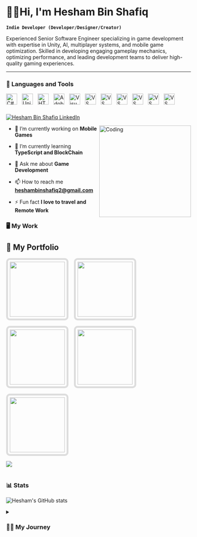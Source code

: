 # 🏄‍♂️Hi, I'm Hesham Bin Shafiq

**`Indie Developer (Developer/Designer/Creator)`**

Experienced Senior Software Engineer specializing in game development with expertise in Unity, AI, multiplayer systems, and mobile game optimization. Skilled in developing engaging gameplay mechanics, optimizing performance, and leading development teams to deliver high-quality gaming experiences.

---

### 🧰 Languages and Tools

<img align="left" alt="C# Logo" width="30px" style="padding-right:10px;" src="https://cdn.jsdelivr.net/gh/devicons/devicon/icons/csharp/csharp-original.svg" />
<img align="left" alt="Unity Logo" width="30px" style="padding-right:10px;" src="https://www.vectorlogo.zone/logos/unity3d/unity3d-icon.svg"/>
<img align="left" alt="HTML5" width="30px" style="padding-right:10px;" src="https://cdn.jsdelivr.net/gh/devicons/devicon/icons/html5/html5-plain.svg" />
<img align="left" alt="Adobe Photoshop" width="30px" style="padding-right:10px;" src="https://upload.wikimedia.org/wikipedia/commons/a/af/Adobe_Photoshop_CC_icon.svg" />
<img align="left" alt="Visual Studio" width="30px" style="padding-right:10px;" src="https://cdn.jsdelivr.net/gh/devicons/devicon/icons/visualstudio/visualstudio-plain.svg" />
<img align="left" alt="VS Code" width="30px" style="padding-right:10px;" src="https://cdn.jsdelivr.net/gh/devicons/devicon/icons/vscode/vscode-original.svg" />
<img align="left" alt="VS Code" width="30px" style="padding-right:10px;" src="https://www.vectorlogo.zone/logos/android/android-official.svg"/>
<img align="left" alt="VS Code" width="30px" style="padding-right:10px;" src="https://www.vectorlogo.zone/logos/trello/trello-icon.svg"/>
<img align="left" alt="VS Code" width="30px" style="padding-right:10px;" src="https://www.vectorlogo.zone/logos/figma/figma-icon.svg"/>
<img align="left" alt="VS Code" width="30px" style="padding-right:10px;" src="https://www.vectorlogo.zone/logos/github/github-tile.svg"/>
<img align="left" alt="VS Code" width="30px" style="padding-right:10px;" src="https://www.vectorlogo.zone/logos/slack/slack-tile.svg"/>


<br />

#
<p align="left">
    <a href="https://www.linkedin.com/in/gamedeveloper-unity/" target="_blank">
        <img src="https://img.shields.io/badge/LinkedIn-Connect-blue?style=for-the-badge&logo=linkedin" alt="Hesham Bin Shafiq LinkedIn">
    </a>
</p>
<img align="right" alt="Coding" width="250" src="https://cdn.dribbble.com/users/1162077/screenshots/3848914/programmer.gif">

- 🔭 I’m currently working on **Mobile Games**

- 🌱 I’m currently learning **TypeScript and BlockChain**

- 💬 Ask me about **Game Development**

- 📫 How to reach me **heshambinshafiq2@gmail.com**

- ⚡ Fun fact **I love to travel and Remote Work**



### 🖥️ My Work

## 🎨 My Portfolio
<div style="display: flex; justify-content: flex-start; align-items: center; gap: 15px; flex-wrap: wrap;">
    <a href="https://www.artstation.com/artwork/kNnrol">
        <img src="https://cdna.artstation.com/p/assets/images/images/085/672/264/large/hesham-shafiq-screen-shot-2022-08-26-at-12-50-53-am.jpg?1741350267" 
             width="150" height="150" 
             style="border: 5px solid #ddd; border-radius: 10px; padding: 5px; object-fit: cover;"/>
    </a>
    <a href="https://www.artstation.com/artwork/2B1X3A">
        <img src="https://cdna.artstation.com/p/assets/images/images/085/684/302/large/hesham-shafiq-car-wash.jpg?1741372017" 
             width="150" height="150" 
             style="border: 5px solid #ddd; border-radius: 10px; padding: 5px; object-fit: cover;"/>
    </a>
    <a href="https://www.artstation.com/artwork/kNn8Ry">
        <img src="https://cdnb.artstation.com/p/assets/images/images/085/683/891/large/hesham-shafiq-screen-shot-2024-04-18-at-3-01-29-am.jpg?1741371127" 
             width="150" height="150" 
             style="border: 5px solid #ddd; border-radius: 10px; padding: 5px; object-fit: cover;"/>
    </a>
    <a href="https://www.artstation.com/artwork/AZgNWV">
        <img src="https://cdnb.artstation.com/p/assets/images/images/085/684/159/large/hesham-shafiq-screen-shot-2024-04-18-at-1-09-21-am.jpg?1741371587" 
             width="150" height="150" 
             style="border: 5px solid #ddd; border-radius: 10px; padding: 5px; object-fit: cover;"/>
    </a>
    <a href="https://www.artstation.com/artwork/P6N1K1">
        <img src="https://cdnb.artstation.com/p/assets/images/images/085/684/519/large/hesham-shafiq-screen-shot-2024-04-18-at-2-10-49-am.jpg?1741372457" 
             width="150" height="150" 
             style="border: 5px solid #ddd; border-radius: 10px; padding: 5px; object-fit: cover;"/>
    </a>
</div>


[<img src="https://custom-icon-badges.demolab.com/badge/-View%20My%20Portfolio-blue?style=for-the-badge&logo=artstation&logoColor=white"/>](https://www.artstation.com/heshamshafiq3)

#

### 📊 Stats

![Hesham's GitHub stats](https://github-readme-stats.vercel.app/api?username=heshambb&show_icons=true&theme=gruvbox)
<details>
 <summary><h3>👨‍💻 My Journey</h3></summary>
  I started my coding journey as a passionate developer eager to explore the world of game development. With a deep curiosity for how games are built, I immersed myself in Unity, mastering C# and game mechanics while refining my skills in performance optimization, AI behavior, and immersive gameplay experiences. Over the years, I have worked on diverse projects, from casual mobile games to complex WebGL experiences, pushing the boundaries of interactive entertainment.
  Now, I stand at a new turning point. With over six years of experience in Unity game development, I know that the next level awaits—whether it's launching my own game, building a standout gaming experience, or expanding my reach through YouTube to inspire and educate even more aspiring developers. The journey is far from over, and I’m ready to take on the next challenge

